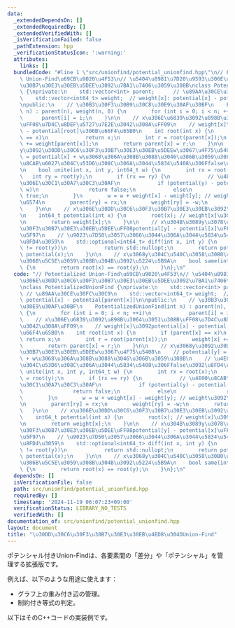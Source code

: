 ```yaml
---
data:
  _extendedDependsOn: []
  _extendedRequiredBy: []
  _extendedVerifiedWith: []
  _isVerificationFailed: false
  _pathExtension: hpp
  _verificationStatusIcon: ':warning:'
  attributes:
    links: []
  bundledCode: "#line 1 \"src/unionfind/potential_unionfind.hpp\"\n// Potentialized\
    \ Union-Find\u69CB\u9020\u4F53\n// \u5404\u8981\u7D20\u9593\u306E\u30DD\u30C6\u30F3\
    \u30B7\u30E3\u30EB\u5DEE\u3092\u7BA1\u7406\u3059\u308B\nclass PotentializedUnionFind\
    \ {\nprivate:\n    std::vector<int> parent;      // \u89AA\u30CE\u30FC\u30C9\n\
    \    std::vector<int64_t> weight;  // weight[x]: potential[x] - potential[parent[x]]\n\
    \npublic:\n    // \u30B3\u30F3\u30B9\u30C8\u30E9\u30AF\u30BF\n    PotentializedUnionFind(int\
    \ n) : parent(n), weight(n, 0) {\n        for (int i = 0; i < n; ++i)\n      \
    \      parent[i] = i;\n    }\n\n    // x\u306E\u6839\u3092\u898B\u3064\u3051\u308B\
    \uFF08\u7D4C\u8DEF\u5727\u7E2E\u3042\u308A\uFF09\n    // weight[x]\u3092potential[x]\
    \ - potential[root]\u306B\u66F4\u65B0\n    int root(int x) {\n        if (parent[x]\
    \ == x)\n            return x;\n        int r = root(parent[x]);\n        weight[x]\
    \ += weight[parent[x]];\n        return parent[x] = r;\n    }\n\n    // x\u3068\
    y\u3092\u30DD\u30C6\u30F3\u30B7\u30E3\u30EB\u5DEEw\u3067\u4F75\u5408\n    // potential[y]\
    \ = potential[x] + w\u3068\u306A\u308B\u3088\u3046\u306B\u3059\u308B\n    // \u4E00\
    \u8CAB\u6027\u304C\u53D6\u308C\u306A\u3044\u5834\u5408\u306Ffalse\u3092\u8FD4\u3059\
    \n    bool unite(int x, int y, int64_t w) {\n        int rx = root(x);\n     \
    \   int ry = root(y);\n        if (rx == ry) {\n            // \u4E00\u8CAB\u6027\
    \u306E\u30C1\u30A7\u30C3\u30AF\n            if (potential(y) - potential(x) !=\
    \ w)\n                return false;\n            else\n                return\
    \ true;\n        }\n        w = w + weight[x] - weight[y]; // weight\u3092\u8ABF\
    \u6574\n        parent[ry] = rx;\n        weight[ry] = -w;\n        return true;\n\
    \    }\n\n    // x\u306E\u30DD\u30C6\u30F3\u30B7\u30E3\u30EB\u3092\u53D6\u5F97\
    \n    int64_t potential(int x) {\n        root(x); // weight[x]\u3092\u66F4\u65B0\
    \n        return weight[x];\n    }\n\n    // x\u304B\u3089y\u3078\u306E\u30DD\u30C6\
    \u30F3\u30B7\u30E3\u30EB\u5DEE\uFF08potential[y] - potential[x]\uFF09\u3092\u53D6\
    \u5F97\n    // \u9023\u7D50\u3057\u3066\u3044\u306A\u3044\u5834\u5408\u306Fstd::nullopt\u3092\
    \u8FD4\u3059\n    std::optional<int64_t> diff(int x, int y) {\n        if (root(x)\
    \ != root(y))\n            return std::nullopt;\n        return potential(y) -\
    \ potential(x);\n    }\n\n    // x\u3068y\u304C\u540C\u3058\u30B0\u30EB\u30FC\u30D7\
    \u306B\u5C5E\u3059\u308B\u304B\u3092\u5224\u5B9A\n    bool same(int x, int y)\
    \ {\n        return root(x) == root(y);\n    }\n};\n"
  code: "// Potentialized Union-Find\u69CB\u9020\u4F53\n// \u5404\u8981\u7D20\u9593\
    \u306E\u30DD\u30C6\u30F3\u30B7\u30E3\u30EB\u5DEE\u3092\u7BA1\u7406\u3059\u308B\
    \nclass PotentializedUnionFind {\nprivate:\n    std::vector<int> parent;     \
    \ // \u89AA\u30CE\u30FC\u30C9\n    std::vector<int64_t> weight;  // weight[x]:\
    \ potential[x] - potential[parent[x]]\n\npublic:\n    // \u30B3\u30F3\u30B9\u30C8\
    \u30E9\u30AF\u30BF\n    PotentializedUnionFind(int n) : parent(n), weight(n, 0)\
    \ {\n        for (int i = 0; i < n; ++i)\n            parent[i] = i;\n    }\n\n\
    \    // x\u306E\u6839\u3092\u898B\u3064\u3051\u308B\uFF08\u7D4C\u8DEF\u5727\u7E2E\
    \u3042\u308A\uFF09\n    // weight[x]\u3092potential[x] - potential[root]\u306B\
    \u66F4\u65B0\n    int root(int x) {\n        if (parent[x] == x)\n           \
    \ return x;\n        int r = root(parent[x]);\n        weight[x] += weight[parent[x]];\n\
    \        return parent[x] = r;\n    }\n\n    // x\u3068y\u3092\u30DD\u30C6\u30F3\
    \u30B7\u30E3\u30EB\u5DEEw\u3067\u4F75\u5408\n    // potential[y] = potential[x]\
    \ + w\u3068\u306A\u308B\u3088\u3046\u306B\u3059\u308B\n    // \u4E00\u8CAB\u6027\
    \u304C\u53D6\u308C\u306A\u3044\u5834\u5408\u306Ffalse\u3092\u8FD4\u3059\n    bool\
    \ unite(int x, int y, int64_t w) {\n        int rx = root(x);\n        int ry\
    \ = root(y);\n        if (rx == ry) {\n            // \u4E00\u8CAB\u6027\u306E\
    \u30C1\u30A7\u30C3\u30AF\n            if (potential(y) - potential(x) != w)\n\
    \                return false;\n            else\n                return true;\n\
    \        }\n        w = w + weight[x] - weight[y]; // weight\u3092\u8ABF\u6574\
    \n        parent[ry] = rx;\n        weight[ry] = -w;\n        return true;\n \
    \   }\n\n    // x\u306E\u30DD\u30C6\u30F3\u30B7\u30E3\u30EB\u3092\u53D6\u5F97\n\
    \    int64_t potential(int x) {\n        root(x); // weight[x]\u3092\u66F4\u65B0\
    \n        return weight[x];\n    }\n\n    // x\u304B\u3089y\u3078\u306E\u30DD\u30C6\
    \u30F3\u30B7\u30E3\u30EB\u5DEE\uFF08potential[y] - potential[x]\uFF09\u3092\u53D6\
    \u5F97\n    // \u9023\u7D50\u3057\u3066\u3044\u306A\u3044\u5834\u5408\u306Fstd::nullopt\u3092\
    \u8FD4\u3059\n    std::optional<int64_t> diff(int x, int y) {\n        if (root(x)\
    \ != root(y))\n            return std::nullopt;\n        return potential(y) -\
    \ potential(x);\n    }\n\n    // x\u3068y\u304C\u540C\u3058\u30B0\u30EB\u30FC\u30D7\
    \u306B\u5C5E\u3059\u308B\u304B\u3092\u5224\u5B9A\n    bool same(int x, int y)\
    \ {\n        return root(x) == root(y);\n    }\n};\n"
  dependsOn: []
  isVerificationFile: false
  path: src/unionfind/potential_unionfind.hpp
  requiredBy: []
  timestamp: '2024-11-19 06:07:23+09:00'
  verificationStatus: LIBRARY_NO_TESTS
  verifiedWith: []
documentation_of: src/unionfind/potential_unionfind.hpp
layout: document
title: "\u30DD\u30C6\u30F3\u30B7\u30E3\u30EB\u4ED8\u304DUnion-Find"
---
```


ポテンシャル付きUnion-Findは、各要素間の「差分」や「ポテンシャル」を管理する拡張版です。

例えば、以下のような用途に使えます：
- グラフ上の重み付き辺の管理。
- 制約付き等式の判定。

以下はそのC++コードの実装例です。

